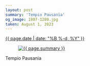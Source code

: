 ```yaml
---
layout: post
summary: 'Tempio Pausania'
og_image: 1807-1280.jpg
taken: August 1, 2023
---
```


<div class="post">
 <time>
  <a href="/1807">
   {{ page.date | date: "%B %-d, %Y" }}
  </a>
 </time>
 <a href="/1807">
  <figure data-taken="8/1/2023">
   <img alt="{{ page.summary }}" sizes="(min-width: 700px) 50vw, calc(100vw - 2rem)" src="{{ site.assets_url }}/1807-640.jpg" srcset="{{ site.assets_url }}/1807-320.jpg 320w, {{ site.assets_url }}/1807-640.jpg 640w, {{ site.assets_url }}/1807-960.jpg 960w, {{ site.assets_url }}/1807-1280.jpg 1280w"/>
  </figure>
 </a>
 <span>
  Tempio Pausania
 </span>
</div>

